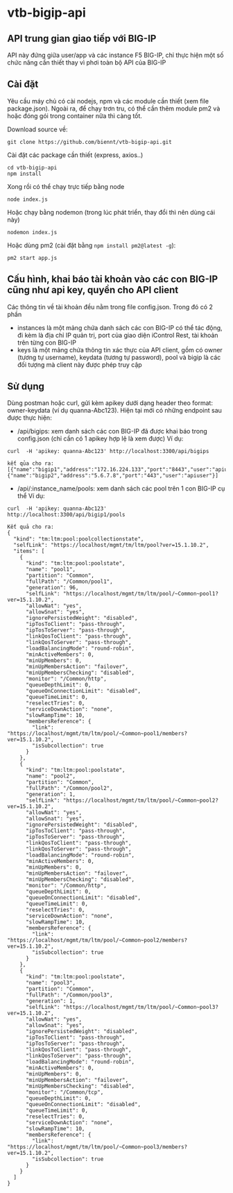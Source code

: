 # vtb-bigip-api

## API trung gian giao tiếp với BIG-IP
API này đứng giữa user/app và các instance F5 BIG-IP, chỉ thực hiện một số chức năng cần thiết thay vì phơi toàn bộ API của BIG-IP
## Cài đặt
Yêu cầu máy chủ có cài nodejs, npm và các module cần thiết (xem file package.json). Ngoài ra, để chạy trơn tru, có thể cần thêm module pm2 và hoặc đóng gói trong container nữa thì càng tốt.

Download source về:
```
git clone https://github.com/biennt/vtb-bigip-api.git
```

Cài đặt các package cần thiết (express, axios..)
```
cd vtb-bigip-api
npm install
```

Xong rồi có thể chạy trực tiếp bằng node
```
node index.js
```

Hoặc chạy bằng nodemon (trong lúc phát triển, thay đổi thì nên dùng cái này)
```
nodemon index.js
```

Hoặc dùng pm2 (cài đặt bằng `npm install pm2@latest -g`):
```
pm2 start app.js
```

## Cấu hình, khai báo tài khoản vào các con BIG-IP cũng như api key, quyền cho API client
Các thông tin về tài khoản đều nằm trong file config.json.
Trong đó có 2 phần
- instances là một mảng chứa danh sách các con BIG-IP có thể tác động, đi kèm là địa chỉ IP quản trị, port của giao diện iControl Rest, tài khoản trên từng con BIG-IP
- keys là một mảng chứa thông tin xác thực của API client, gồm có owner (tương tự username), keydata (tương tự password), pool và bigip là các đối tượng mà client này được phép truy cập

## Sử dụng
Dùng postman hoặc curl, gửi kèm apikey dưới dạng header theo format: owner-keydata (ví dụ quanna-Abc123).
Hiện tại mới có những endpoint sau được thực hiện:

- /api/bigips: xem danh sách các con BIG-IP đã được khai báo trong config.json (chỉ cần có 1 apikey hợp lệ là xem được)
Ví dụ:
```
curl  -H 'apikey: quanna-Abc123' http://localhost:3300/api/bigips

kết qủa cho ra:
[{"name":"bigip1","address":"172.16.224.133","port":"8443","user":"apiuser"},{"name":"bigip2","address":"5.6.7.8","port":"443","user":"apiuser"}]
```
- /api/:instance_name/pools: xem danh sách các pool trên 1 con BIG-IP cụ thể
Ví dụ:
```
curl  -H 'apikey: quanna-Abc123' http://localhost:3300/api/bigip1/pools

Kết quả cho ra:
{
  "kind": "tm:ltm:pool:poolcollectionstate",
  "selfLink": "https://localhost/mgmt/tm/ltm/pool?ver=15.1.10.2",
  "items": [
    {
      "kind": "tm:ltm:pool:poolstate",
      "name": "pool1",
      "partition": "Common",
      "fullPath": "/Common/pool1",
      "generation": 96,
      "selfLink": "https://localhost/mgmt/tm/ltm/pool/~Common~pool1?ver=15.1.10.2",
      "allowNat": "yes",
      "allowSnat": "yes",
      "ignorePersistedWeight": "disabled",
      "ipTosToClient": "pass-through",
      "ipTosToServer": "pass-through",
      "linkQosToClient": "pass-through",
      "linkQosToServer": "pass-through",
      "loadBalancingMode": "round-robin",
      "minActiveMembers": 0,
      "minUpMembers": 0,
      "minUpMembersAction": "failover",
      "minUpMembersChecking": "disabled",
      "monitor": "/Common/http",
      "queueDepthLimit": 0,
      "queueOnConnectionLimit": "disabled",
      "queueTimeLimit": 0,
      "reselectTries": 0,
      "serviceDownAction": "none",
      "slowRampTime": 10,
      "membersReference": {
        "link": "https://localhost/mgmt/tm/ltm/pool/~Common~pool1/members?ver=15.1.10.2",
        "isSubcollection": true
      }
    },
    {
      "kind": "tm:ltm:pool:poolstate",
      "name": "pool2",
      "partition": "Common",
      "fullPath": "/Common/pool2",
      "generation": 1,
      "selfLink": "https://localhost/mgmt/tm/ltm/pool/~Common~pool2?ver=15.1.10.2",
      "allowNat": "yes",
      "allowSnat": "yes",
      "ignorePersistedWeight": "disabled",
      "ipTosToClient": "pass-through",
      "ipTosToServer": "pass-through",
      "linkQosToClient": "pass-through",
      "linkQosToServer": "pass-through",
      "loadBalancingMode": "round-robin",
      "minActiveMembers": 0,
      "minUpMembers": 0,
      "minUpMembersAction": "failover",
      "minUpMembersChecking": "disabled",
      "monitor": "/Common/http",
      "queueDepthLimit": 0,
      "queueOnConnectionLimit": "disabled",
      "queueTimeLimit": 0,
      "reselectTries": 0,
      "serviceDownAction": "none",
      "slowRampTime": 10,
      "membersReference": {
        "link": "https://localhost/mgmt/tm/ltm/pool/~Common~pool2/members?ver=15.1.10.2",
        "isSubcollection": true
      }
    },
    {
      "kind": "tm:ltm:pool:poolstate",
      "name": "pool3",
      "partition": "Common",
      "fullPath": "/Common/pool3",
      "generation": 1,
      "selfLink": "https://localhost/mgmt/tm/ltm/pool/~Common~pool3?ver=15.1.10.2",
      "allowNat": "yes",
      "allowSnat": "yes",
      "ignorePersistedWeight": "disabled",
      "ipTosToClient": "pass-through",
      "ipTosToServer": "pass-through",
      "linkQosToClient": "pass-through",
      "linkQosToServer": "pass-through",
      "loadBalancingMode": "round-robin",
      "minActiveMembers": 0,
      "minUpMembers": 0,
      "minUpMembersAction": "failover",
      "minUpMembersChecking": "disabled",
      "monitor": "/Common/tcp",
      "queueDepthLimit": 0,
      "queueOnConnectionLimit": "disabled",
      "queueTimeLimit": 0,
      "reselectTries": 0,
      "serviceDownAction": "none",
      "slowRampTime": 10,
      "membersReference": {
        "link": "https://localhost/mgmt/tm/ltm/pool/~Common~pool3/members?ver=15.1.10.2",
        "isSubcollection": true
      }
    }
  ]
}
```
